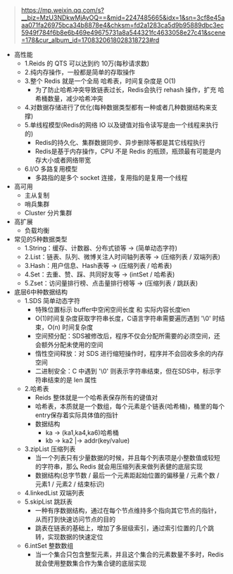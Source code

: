 > https://mp.weixin.qq.com/s?__biz=MzU3NDkwMjAyOQ==&mid=2247485665&idx=1&sn=3cf8e45aaa071fa26975bca34b8878e4&chksm=fd2a1283ca5d9b95889dbc3ec5949f784f6b8e6b469e49675731a8a544321fc4633058e27c41&scene=178&cur_album_id=1708320618028318723#rd
- 高性能
  - 1.Reids 的 QTS 可以达到约 10万(每秒请求数)
  - 2.纯内存操作，一般都是简单的存取操作
  - 3.整个 Redis 就是一个全局 哈希表，时间复杂度是 O(1)
    - 为了防止哈希冲突导致链表过长，Redis会执行 rehash 操作，扩充 哈希桶数量，减少哈希冲突
  - 4.对数据存储进行了优化(每种数据类型都有一种或者几种数据结构来支撑)
  - 5.单线程模型(Redis的网络 IO 以及键值对指令读写是由一个线程来执行的)
    - Redis的持久化、集群数据同步、异步删除等都是其它线程执行
    - Redis是基于内存操作，CPU 不是 Redis 的瓶颈，瓶颈最有可能是内存大小或者网络带宽
  - 6.I/O 多路复用模型
    - 多路指的是多个 socket 连接，复用指的是复用一个线程
- 高可用
  - 主从复制
  - 哨兵集群
  - Cluster 分片集群
- 高扩展
  - 负载均衡
- 常见的5种数据类型
  - 1.String：缓存、计数器、分布式锁等 -> (简单动态字符)
  - 2.List：链表、队列、微博关注人时间轴列表等 -> (压缩列表 / 双端列表)
  - 3.Hash：用户信息、Hash表等 -> (压缩列表 / 哈希表)
  - 4.Set：去重、赞、踩、共同好友等 -> (intSet / 哈希表)
  - 5.Zset：访问量排行榜、点击量排行榜等 -> (压缩列表 / 跳跃表)
- 底层6中种数据结构
  - 1.SDS 简单动态字符
    - 特殊位置标示 buffer中空闲空间长度 和 实际内容长度len
    - O(1)时间复杂度获取字符串长度，C语言字符串需要遍历遇到 '\0' 时结束，O(n) 时间复杂度
    - 空间预分配：SDS被修改后，程序不仅会分配所需要的必须空间，还会额外分配未使用的空间
    - 惰性空间释放：对 SDS 进行缩短操作时，程序并不会回收多余的内存空间
    - 二进制安全：C 中遇到 '\0' 则表示字符串结束，但在SDS中，标示字符串结束的是 len 属性
  - 2.哈希表
    - Reids 整体就是一个哈希表保存所有的键值对
    - 哈希表，本质就是一个数组，每个元素是个链表(哈希桶)，桶里的每个entry保存着实际具体值的指针
    - 数据结构
      - ka -> (ka1,ka4,ka6)哈希桶
      - kb -> ka2       |-> addr(key/value)
  - 3.zipList 压缩列表
    - 当一个列表只有少量数据的时候，并且每个列表项是小整数值或较短的字符串，那么 Redis 就会用压缩列表来做列表健的底层实现
    - 数据结构(总字节数 / 最后一个元素距起始位置的偏移量 / 元素个数 / 元素1 / 元素2 / 结束标识)
  - 4.linkedList 双端列表
  - 5.skipList 跳跃表
    - 一种有序数据结构，通过在每个节点维持多个指向其它节点的指针，从而打到快速访问节点的目的
    - 跳表在链表的基础上，增加了多层级索引，通过索引位置的几个跳转，实现数据的快速定位
  - 6.intSet 整数数组
    - 当一个集合只包含整型元素，并且这个集合的元素数量不多时，Redis就会使用整数集合作为集合键的底层实现